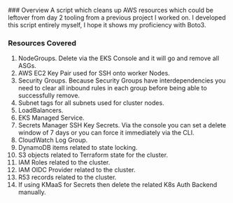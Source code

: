 ### Overview
A script which cleans up AWS resources which could be leftover from day 2 tooling from a previous project I worked on. I developed this script entirely myself, I hope it shows my proficiency with Boto3.


### Resources Covered
1. NodeGroups. Delete via the EKS Console and it will go and remove all ASGs.
2. AWS EC2 Key Pair used for SSH onto worker Nodes.
3. Security Groups. Because Security Groups have interdependencies you need to clear all inbound rules in each group before being able to successfully remove.
4. Subnet tags for all subnets used for cluster nodes.
5. LoadBalancers.
6. EKS Managed Service.
7. Secrets Manager SSH Key Secrets. Via the console you can set a delete window of 7 days or you can force it immediately via the CLI.
8. CloudWatch Log Group.
9. DynamoDB items related to state locking.
10. S3 objects related to Terraform state for the cluster.
11. IAM Roles related to the cluster.
12. IAM OIDC Provider related to the cluster.
13. R53 records related to the cluster.
14. If using KMaaS for Secrets then delete the related K8s Auth Backend manually.
